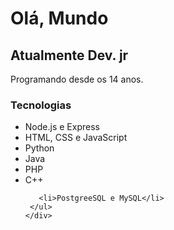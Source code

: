 <!doctype html>
<html lang="pt-BR">
  <head>
    <meta charset="utf-8">
    <title>OsmarAmaral</title>
  </head>
  <body>
    <h1>Olá, Mundo</h1>
    <h2>Atualmente Dev. jr</h2>
    <p>Programando desde os 14 anos.</p>
    <div>
     <h3>Tecnologias</h3>
     <ul>
       <li>Node.js e Express</li>
       <li>HTML, CSS e JavaScript</li>
       <li>Python</li>
       <li>Java</li>
       <li>PHP</li>
       <li>C++</li>

       <li>PostgreeSQL e MySQL</li>
     </ul>
    </div>
  </body>
</html>
